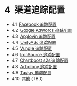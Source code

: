 # 4&ensp;渠道追踪配置

* 4.1&ensp;[Facebook 追踪配置](facebook/README.md)
* 4.2&ensp;[Google AdWords 追踪配置](adwords/README.md)
* 4.3&ensp;[Applovin 追踪配置](applovin/README.md)
* 4.4&ensp;[UnityAds 追踪配置](unityAds/README.md)
* 4.5&ensp;[Vungle 追踪配置](vungle/README.md)
* 4.6&ensp;[IronSource 追踪配置](ironSource/README.md)
* 4.7&ensp;[Chartboost s2s 追踪配置](chartboost/README.md)
* 4.8&ensp;[Adcolony 追踪配置](adcolony/README.md)
* 4.9&ensp;[Tapjoy 追踪配置](tapjoy/README.md)
* 4.10&ensp;其他 (TBD)

